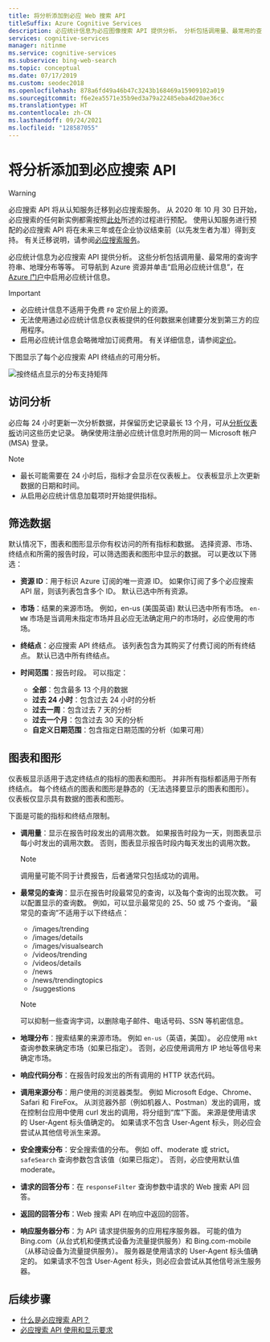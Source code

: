 ```yaml
---
title: 将分析添加到必应 Web 搜索 API
titleSuffix: Azure Cognitive Services
description: 必应统计信息为必应图像搜索 API 提供分析。 分析包括调用量、最常用的查询字符串、地理分布等等。
services: cognitive-services
manager: nitinme
ms.service: cognitive-services
ms.subservice: bing-web-search
ms.topic: conceptual
ms.date: 07/17/2019
ms.custom: seodec2018
ms.openlocfilehash: 878a6fd49a46b47c3243b168469a15909102a019
ms.sourcegitcommit: f6e2ea5571e35b9ed3a79a22485eba4d20ae36cc
ms.translationtype: HT
ms.contentlocale: zh-CN
ms.lasthandoff: 09/24/2021
ms.locfileid: "128587055"
---
```

# <a name="add-analytics-to-the-bing-search-apis"></a>将分析添加到必应搜索 API

> [!WARNING]
> 必应搜索 API 将从认知服务迁移到必应搜索服务。 从 2020 年 10 月 30 日开始，必应搜索的任何新实例都需按照[此处](/bing/search-apis/bing-web-search/create-bing-search-service-resource)所述的过程进行预配。
> 使用认知服务进行预配的必应搜索 API 将在未来三年或在企业协议结束前（以先发生者为准）得到支持。
> 有关迁移说明，请参阅[必应搜索服务](/bing/search-apis/bing-web-search/create-bing-search-service-resource)。

必应统计信息为必应搜索 API 提供分析。 这些分析包括调用量、最常用的查询字符串、地理分布等等。 可导航到 Azure 资源并单击“启用必应统计信息”，在 [Azure 门户](https://ms.portal.azure.com)中启用必应统计信息。

> [!IMPORTANT]
> * 必应统计信息不适用于免费 `F0` 定价层上的资源。
> * 无法使用通过必应统计信息仪表板提供的任何数据来创建要分发到第三方的应用程序。
> * 启用必应统计信息会略微增加订阅费用。 有关详细信息，请参阅[定价](https://aka.ms/bingstatisticspricing)。


下图显示了每个必应搜索 API 终结点的可用分析。

![按终结点显示的分布支持矩阵](./media/bing-statistics/bing-statistics-matrix.png)

## <a name="access-your-analytics"></a>访问分析

必应每 24 小时更新一次分析数据，并保留历史记录最长 13 个月，可从[分析仪表板](https://bingapistatistics.com)访问这些历史记录。 确保使用注册必应统计信息时所用的同一 Microsoft 帐户 (MSA) 登录。

> [!NOTE]  
> * 最长可能需要在 24 小时后，指标才会显示在仪表板上。 仪表板显示上次更新数据的日期和时间。  
> * 从启用必应统计信息加载项时开始提供指标。

## <a name="filter-the-data"></a>筛选数据

默认情况下，图表和图形显示你有权访问的所有指标和数据。 选择资源、市场、终结点和所需的报告时段，可以筛选图表和图形中显示的数据。 可以更改以下筛选：

- **资源 ID**：用于标识 Azure 订阅的唯一资源 ID。 如果你订阅了多个必应搜索 API 层，则该列表包含多个 ID。 默认已选中所有资源。  
  
- **市场**：结果的来源市场。 例如，en-us (美国英语) 默认已选中所有市场。 `en-WW` 市场是当调用未指定市场并且必应无法确定用户的市场时，必应使用的市场。  
  
- **终结点**：必应搜索 API 终结点。 该列表包含为其购买了付费订阅的所有终结点。 默认已选中所有终结点。  

- **时间范围**：报告时段。 可以指定：
  - **全部**：包含最多 13 个月的数据  
  - **过去 24 小时**：包含过去 24 小时的分析  
  - **过去一周**：包含过去 7 天的分析  
  - **过去一个月**：包含过去 30 天的分析  
  - **自定义日期范围**：包含指定日期范围的分析（如果可用）  

## <a name="charts-and-graphs"></a>图表和图形

仪表板显示适用于选定终结点的指标的图表和图形。 并非所有指标都适用于所有终结点。 每个终结点的图表和图形是静态的（无法选择要显示的图表和图形）。 仪表板仅显示具有数据的图表和图形。

<!--
For example, if you don't include the User-Agent header in your calls, the dashboard will not include device-related graphs.
-->

下面是可能的指标和终结点限制。

- **调用量**：显示在报告时段发出的调用次数。 如果报告时段为一天，则图表显示每小时发出的调用次数。 否则，图表显示报告时段内每天发出的调用次数。  
  
  > [!NOTE]
  > 调用量可能不同于计费报告，后者通常只包括成功的调用。

- **最常见的查询**：显示在报告时段最常见的查询，以及每个查询的出现次数。 可以配置显示的查询数。 例如，可以显示最常见的 25、50 或 75 个查询。 “最常见的查询”不适用于以下终结点：  

  - /images/trending
  - /images/details
  - /images/visualsearch
  - /videos/trending
  - /videos/details
  - /news
  - /news/trendingtopics
  - /suggestions  
  
  > [!NOTE]  
  > 可以抑制一些查询字词，以删除电子邮件、电话号码、SSN 等机密信息。

- **地理分布**：搜索结果的来源市场。 例如 `en-us`（英语，美国）。 必应使用 `mkt` 查询参数来确定市场（如果已指定）。 否则，必应使用调用方 IP 地址等信号来确定市场。

- **响应代码分布**：在报告时段发出的所有调用的 HTTP 状态代码。

- **调用来源分布**：用户使用的浏览器类型。 例如 Microsoft Edge、Chrome、Safari 和 FireFox。 从浏览器外部（例如机器人、Postman）发出的调用，或在控制台应用中使用 curl 发出的调用，将分组到“库”下面。 来源是使用请求的 User-Agent 标头值确定的。 如果请求不包含 User-Agent 标头，则必应会尝试从其他信号派生来源。  

- **安全搜索分布**：安全搜索值的分布。 例如 off、moderate 或 strict。 `safeSearch` 查询参数包含该值（如果已指定）。 否则，必应使用默认值 moderate。  

- **请求的回答分布**：在 `responseFilter` 查询参数中请求的 Web 搜索 API 回答。  

- **返回的回答分布**：Web 搜索 API 在响应中返回的回答。

- **响应服务器分布**：为 API 请求提供服务的应用程序服务器。 可能的值为 Bing.com（从台式机和便携式设备为流量提供服务）和 Bing.com-mobile（从移动设备为流量提供服务）。 服务器是使用请求的 User-Agent 标头值确定的。 如果请求不包含 User-Agent 标头，则必应会尝试从其他信号派生服务器。

## <a name="next-steps"></a>后续步骤

* [什么是必应搜索 API？](bing-api-comparison.md)
* [必应搜索 API 使用和显示要求](use-display-requirements.md)